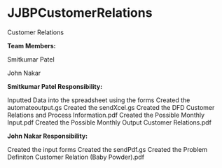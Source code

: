 # JJBPCustomerRelations
Customer Relations

<b>Team Members: </b>

Smitkumar Patel

John Nakar

<b>Smitkumar Patel Responsibility:</b>

Inputted Data into the spreadsheet using the forms
Created the automateoutput.gs
Created the sendXcel.gs
Created the DFD Customer Relations and Process Information.pdf
Created the Possible Monthly Input.pdf
Created the Possible Monthly Output Customer Relations.pdf


<b>John Nakar Responsibility:</b>

Created the input forms 
Created the sendPdf.gs
Created the Problem Definiton Customer Relation (Baby Powder).pdf

